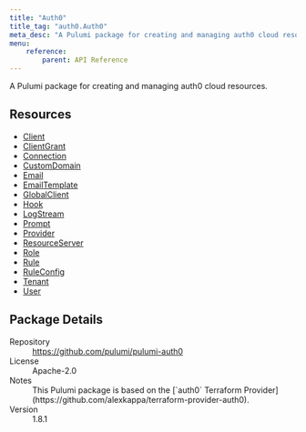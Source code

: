 ```yaml
---
title: "Auth0"
title_tag: "auth0.Auth0"
meta_desc: "A Pulumi package for creating and managing auth0 cloud resources."
menu:
    reference:
        parent: API Reference
---
```


<!-- WARNING: this file was generated by Pulumi Docs Generator. -->
<!-- Do not edit by hand unless you're certain you know what you are doing! -->

A Pulumi package for creating and managing auth0 cloud resources.

<h2 id="resources">Resources</h2>
<ul class="api">
    <li><a href="client" title="Client"><span class="symbol resource"></span>Client</a></li>
    <li><a href="clientgrant" title="ClientGrant"><span class="symbol resource"></span>ClientGrant</a></li>
    <li><a href="connection" title="Connection"><span class="symbol resource"></span>Connection</a></li>
    <li><a href="customdomain" title="CustomDomain"><span class="symbol resource"></span>CustomDomain</a></li>
    <li><a href="email" title="Email"><span class="symbol resource"></span>Email</a></li>
    <li><a href="emailtemplate" title="EmailTemplate"><span class="symbol resource"></span>EmailTemplate</a></li>
    <li><a href="globalclient" title="GlobalClient"><span class="symbol resource"></span>GlobalClient</a></li>
    <li><a href="hook" title="Hook"><span class="symbol resource"></span>Hook</a></li>
    <li><a href="logstream" title="LogStream"><span class="symbol resource"></span>LogStream</a></li>
    <li><a href="prompt" title="Prompt"><span class="symbol resource"></span>Prompt</a></li>
    <li><a href="provider" title="Provider"><span class="symbol resource"></span>Provider</a></li>
    <li><a href="resourceserver" title="ResourceServer"><span class="symbol resource"></span>ResourceServer</a></li>
    <li><a href="role" title="Role"><span class="symbol resource"></span>Role</a></li>
    <li><a href="rule" title="Rule"><span class="symbol resource"></span>Rule</a></li>
    <li><a href="ruleconfig" title="RuleConfig"><span class="symbol resource"></span>RuleConfig</a></li>
    <li><a href="tenant" title="Tenant"><span class="symbol resource"></span>Tenant</a></li>
    <li><a href="user" title="User"><span class="symbol resource"></span>User</a></li>
</ul>

<h2 id="package-details">Package Details</h2>
<dl class="package-details">
	<dt>Repository</dt>
	<dd><a href="https://github.com/pulumi/pulumi-auth0">https://github.com/pulumi/pulumi-auth0</a></dd>
	<dt>License</dt>
	<dd>Apache-2.0</dd>
	<dt>Notes</dt>
	<dd>This Pulumi package is based on the [`auth0` Terraform Provider](https://github.com/alexkappa/terraform-provider-auth0).</dd>
	<dt>Version</dt>
	<dd>1.8.1</dd>
</dl>

